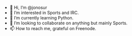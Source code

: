 - 👋 Hi, I’m @jonosur
- 👀 I’m interested in Sports and IRC.
- 🌱 I’m currently learning Python.
- 💞️ I’m looking to collaborate on anything but mainly Sports.
- 📫 How to reach me, grateful on Freenode.

<!---
jonosur/jonosur is a ✨ special ✨ repository because its `README.md` (this file) appears on your GitHub profile.
You can click the Preview link to take a look at your changes.
--->
